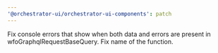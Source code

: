 ```yaml
---
'@orchestrator-ui/orchestrator-ui-components': patch
---
```


Fix console errors that show when both data and errors are present in wfoGraphqlRequestBaseQuery. Fix name of the function.
